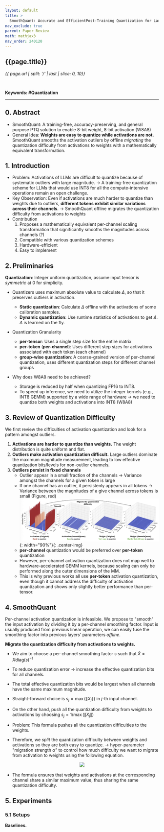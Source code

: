 ```yaml
---
layout: default
title: >
  SmoothQuant: Accurate and EfficientPost-Training Quantization for Large Language Models
nav_exclude: true
parent: Paper Review
math: mathjax3
nav_order: 240120
---
```


## {{page.title}}
*{{ page.url | split: '/' | last | slice: 0, 10}}*

 <br>

**Keywords: #Quantization**

---

## 0. Abstract
- SmoothQuant: A training-free, accuracy-preserving, and general purpose PTQ solution to enable 8-bit weight, 8-bit activation (W8A8)
- General Idea: **Weights are easy to quantize while activations are not.** SmoothQuant smooths the activation outilers by offline *migrating* the quantization difficulty from activations to weights with a mathematically equivalent transformation. 

## 1. Introduction
- Problem: Activations of LLMs are difficult to quantize because of systematic outliers with large magnitude. 
    → A training-free quantization scheme for LLMs that would use INT8 for all the compute-intensive operations remain an open challenge. 
- Key Observation: Even if activations are much harder to quantize than weights due to outliers, **different tokens exhibit similar variations across their channels.** 
    → SmoothQuant offline migrates the quantization difficulty from activations to weights
- Contribution
    1. Proposes a mathematically equivalent per-channel scaling transformation that significantly smooths the magnitudes across channels (?)
    2. Compatible with various quantization schemes
    3. Hardware-efficient
    4. Easy to implement

## 2. Preliminaries 
**Quantization**: Integer uniform quantization, assume input tensor is *symmetric* at 0 for simplicity.  

- Quantizers uses maximum absolute value to calculate $\Delta$, so that it preserves outliers in activation.
    - **Static quantization**: Calculate $\Delta$ offline with the activations of some calibration samples. 
    - **Dynamic quantization**: Use runtime statistics of activations to get $\Delta$. $\Delta$ is learned on the fly. 

- Quantization Granularity
    - **per-tensor**: Uses a single step size for the entire matrix
    - **per-token** (**per-channel**): Uses different step sizes for activations associated with each token (each channel)
    - **group-wise quantization**: A coarse-grained version of per-channel quantization, uses different quantization steps for different channel groups 

- Why does W8A8 need to be achieved? 
    - Storage is reduced by half when quantizing FP16 to INT8. 
    - To speed up inference, we need to utilize the integer kernels (e.g., INT8 GEMM) supported by a wide range of hardware 
        → we need to quantize both weights and activations into INT8 (W8A8)

## 3. Review of Quantization Difficulty
We first review the difficulties of activation quantization and look for a pattern amongst outliers.

1. **Activations are harder to quantize than weights.** The weight distribution is quite uniform and flat.
2. **Outliers make activation quantization difficult.** Large outliers dominate the maximum magnitude measurement, leading to low effective quantization bits/levels for non-outlier channels. 
3. **Outliers persist in fixed channels** 
    - Outlier appear in a small fraction of the channels → Variance amongst the channels for a given token is large
    - If one channel has an outlier, it persistenly appears in all tokens → Variance between the magnitudes of a give channel across tokens is small (Figure, red)
![](/img/2024-01-20-13-10-39.png){: width="90%"}{: .center-img} 
    - **per-channel** quantization would be preferred over **per-token** quantization
    - However, per-channel activation quantization does not map well to hardware-accelerated GEMM kernels, because scaling can only be performed along the outer dimensions of the MM. 
    - This is why previous works all use **per-token** activation quantization, even though it cannot address the difficulty of activation quantization and shows only slightly better performance than per-tensor. 

## 4. SmoothQuant

Per-channel activation quantization is infeasible. We propose to "smooth" the input activation by dividing it by a per-channel smoothing factor. Input is usually produced from previous linear operation, we can easily fuse the smoothing factor into previous layers' parameters *offline*. 

**Migrate the quantization difficulty from activations to weights.**
- We aim to choose a per-channel smoothing factor $s$ such that $\hat{X}=X\text{diag}(s)^{-1}$
- To reduce quantization error → increase the effective quantization bits for all channels. 
- The total effective quantization bits would be largest when all channels have the same maximum magnitude.
- Straight-forward choice is $s_j=\max{(\|X_j\|)}$ in $j$-th input channel. 
- On the other hand, push all the quantization difficulty from weights to activations by choosing $s_j=1/\max{(\|X_j\|)}$

- Problem: This formula pushes all the quantization difficulties to the weights. 
- Therefore, we *split* the quantization difficulty between weights and activations so they are both easy to quantize. → hyper-parameter "migration strength $\alpha$" to control how much difficulty we want to migrate from activation to weights using the following equation. 
<!-- $$
s_j = \max{(|X_j|)^\alpha} / \max{(|W_j|)}^{1-\alpha}
$$ --> 

<div align="center"><img style="background: white;" src="https://latex.codecogs.com/svg.latex?s_j%20%3D%20%5Cmax%7B(%7CX_j%7C)%5E%5Calpha%7D%20%2F%20%5Cmax%7B(%7CW_j%7C)%7D%5E%7B1-%5Calpha%7D"></div>

- The formula ensures that weights and activations at the corresponding channel share a similar maximum value, thus sharing the same quantization difficulty. 

## 5. Experiments
### 5.1 Setups 
**Baselines.** 
